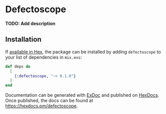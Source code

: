 # Defectoscope

**TODO: Add description**

## Installation

If [available in Hex](https://hex.pm/docs/publish), the package can be installed
by adding `defectoscope` to your list of dependencies in `mix.exs`:

```elixir
def deps do
  [
    {:defectoscope, "~> 0.1.0"}
  ]
end
```

Documentation can be generated with [ExDoc](https://github.com/elixir-lang/ex_doc)
and published on [HexDocs](https://hexdocs.pm). Once published, the docs can
be found at <https://hexdocs.pm/defectoscope>.

